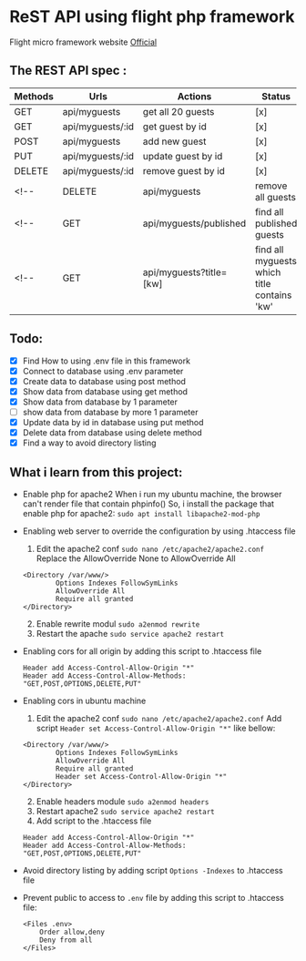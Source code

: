 # ReST API using  flight php framework

Flight micro framework website [Official](https://flightphp.com/)

## The REST API spec :

| Methods  | Urls | Actions | Status |
| ------------- | ------------- | ------------- | ------------- | 
| GET | api/myguests | get all 20 guests | [x] |
| GET | api/myguests/:id | get guest by id | [x] |
| POST | api/myguests | add new guest | [x] |
| PUT | api/myguests/:id | update guest by id | [x] |
| DELETE | api/myguests/:id | remove guest by id | [x] |
<!-- | DELETE | api/myguests | remove all guests | [ ] | -->
<!-- | GET | api/myguests/published | find all published guests | [ ] | -->
<!-- | GET | api/myguests?title=[kw] | find all myguests which title contains 'kw' | -->

## Todo:
- [x] Find How to using .env file in this framework
- [x] Connect to database using .env parameter
- [x] Create data to database using post method
- [x] Show data from database using get method
- [x] Show data from database by 1 parameter
- [ ] show data from database by more 1 parameter
- [x] Update data by id in database using put method
- [x] Delete data from database using delete method
- [x] Find a way to avoid directory listing

## What i learn from this project:

- Enable php for apache2
  When i run my ubuntu machine, the browser can't render file that contain phpinfo()
  So, i install the package that enable php for apache2:
  `sudo apt install libapache2-mod-php`

- Enabling web server to override the configuration by using .htaccess file
  1. Edit the apache2 conf
    `sudo nano /etc/apache2/apache2.conf`
    Replace the AllowOverride None to AllowOverride All
    ```
    <Directory /var/www/>
            Options Indexes FollowSymLinks
            AllowOverride All
            Require all granted
    </Directory>
    ```
  2. Enable rewrite modul `sudo a2enmod rewrite` 
  3. Restart the apache `sudo service apache2 restart`
   
- Enabling cors for all origin by adding this script to .htaccess file
  ```
  Header add Access-Control-Allow-Origin "*"
  Header add Access-Control-Allow-Methods: "GET,POST,OPTIONS,DELETE,PUT"
  ```

- Enabling cors in ubuntu machine
  1. Edit the apache2 conf `sudo nano /etc/apache2/apache2.conf`
    Add script `Header set Access-Control-Allow-Origin "*"` like bellow:
    ```
    <Directory /var/www/>
            Options Indexes FollowSymLinks
            AllowOverride All
            Require all granted
            Header set Access-Control-Allow-Origin "*"
    </Directory>
    ```
  2. Enable headers module `sudo a2enmod headers`
  3. Restart apache2 `sudo service apache2 restart`
  4. Add script to the .htaccess file
  ```
  Header add Access-Control-Allow-Origin "*"
  Header add Access-Control-Allow-Methods: "GET,POST,OPTIONS,DELETE,PUT"
  ```

- Avoid directory listing by adding script `Options -Indexes` to .htaccess file
- Prevent public to access to `.env` file by adding this script to .htaccess file:
  ```
  <Files .env>
      Order allow,deny
      Deny from all
  </Files>
  ```